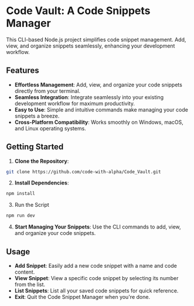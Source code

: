 # Code Vault: A Code Snippets Manager

This CLI-based Node.js project simplifies code snippet management. Add, view, and organize snippets seamlessly, enhancing your development workflow.

## Features

- **Effortless Management**: Add, view, and organize your code snippets directly from your terminal.
- **Seamless Integration**: Integrate seamlessly into your existing development workflow for maximum productivity.
- **Easy to Use**: Simple and intuitive commands make managing your code snippets a breeze.
- **Cross-Platform Compatibility**: Works smoothly on Windows, macOS, and Linux operating systems.

## Getting Started

1. **Clone the Repository**: 
```bash
git clone https://github.com/code-with-alpha/Code_Vault.git
```
2. **Install Dependencies**: 
```bash
npm install
```
3. Run the Script
```bash
npm run dev
```
4. **Start Managing Your Snippets**: Use the CLI commands to add, view, and organize your code snippets.

## Usage

- **Add Snippet**: Easily add a new code snippet with a name and code content.
- **View Snippet**: View a specific code snippet by selecting its number from the list.
- **List Snippets**: List all your saved code snippets for quick reference.
- **Exit**: Quit the Code Snippet Manager when you're done.

